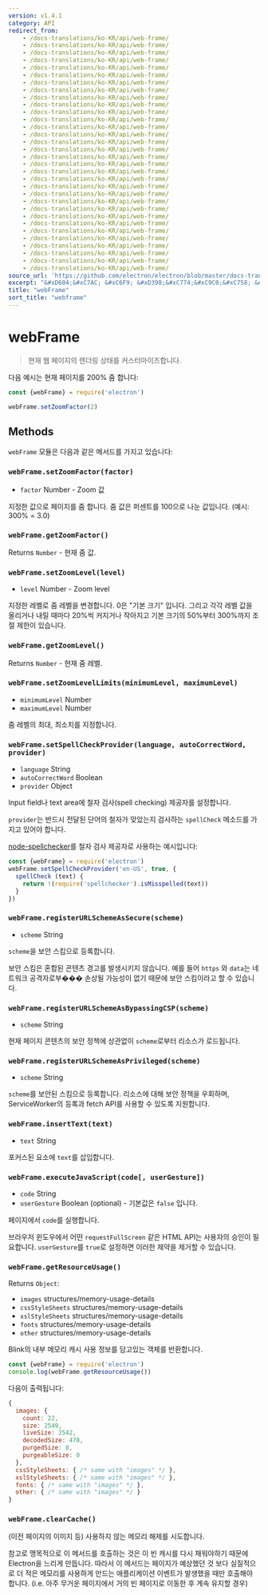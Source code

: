 ```yaml
---
version: v1.4.1
category: API
redirect_from:
    - /docs-translations/ko-KR/api/web-frame/
    - /docs-translations/ko-KR/api/web-frame/
    - /docs-translations/ko-KR/api/web-frame/
    - /docs-translations/ko-KR/api/web-frame/
    - /docs-translations/ko-KR/api/web-frame/
    - /docs-translations/ko-KR/api/web-frame/
    - /docs-translations/ko-KR/api/web-frame/
    - /docs-translations/ko-KR/api/web-frame/
    - /docs-translations/ko-KR/api/web-frame/
    - /docs-translations/ko-KR/api/web-frame/
    - /docs-translations/ko-KR/api/web-frame/
    - /docs-translations/ko-KR/api/web-frame/
    - /docs-translations/ko-KR/api/web-frame/
    - /docs-translations/ko-KR/api/web-frame/
    - /docs-translations/ko-KR/api/web-frame/
    - /docs-translations/ko-KR/api/web-frame/
    - /docs-translations/ko-KR/api/web-frame/
    - /docs-translations/ko-KR/api/web-frame/
    - /docs-translations/ko-KR/api/web-frame/
    - /docs-translations/ko-KR/api/web-frame/
    - /docs-translations/ko-KR/api/web-frame/
    - /docs-translations/ko-KR/api/web-frame/
    - /docs-translations/ko-KR/api/web-frame/
    - /docs-translations/ko-KR/api/web-frame/
    - /docs-translations/ko-KR/api/web-frame/
    - /docs-translations/ko-KR/api/web-frame/
    - /docs-translations/ko-KR/api/web-frame/
    - /docs-translations/ko-KR/api/web-frame/
    - /docs-translations/ko-KR/api/web-frame/
    - /docs-translations/ko-KR/api/web-frame/
    - /docs-translations/ko-KR/api/web-frame/
    - /docs-translations/ko-KR/api/web-frame/
source_url: 'https://github.com/electron/electron/blob/master/docs-translations/ko-KR/api/web-frame.md'
excerpt: "&#xD604;&#xC7AC; &#xC6F9; &#xD398;&#xC774;&#xC9C0;&#xC758; &#xB80C;&#xB354;&#xB9C1; &#xC0C1;&#xD0DC;&#xB97C; &#xCEE4;&#xC2A4;&#xD130;&#xB9C8;&#xC774;&#xC988;&#xD569;&#xB2C8;&#xB2E4;."
title: "webFrame"
sort_title: "webframe"
---
```


# webFrame

> 현재 웹 페이지의 렌더링 상태를 커스터마이즈합니다.

다음 예시는 현재 페이지를 200% 줌 합니다:

```javascript
const {webFrame} = require('electron')

webFrame.setZoomFactor(2)
```

## Methods

`webFrame` 모듈은 다음과 같은 메서드를 가지고 있습니다:

### `webFrame.setZoomFactor(factor)`

* `factor` Number - Zoom 값

지정한 값으로 페이지를 줌 합니다. 줌 값은 퍼센트를 100으로 나눈 값입니다.
(예시: 300% = 3.0)

### `webFrame.getZoomFactor()`

Returns `Number` - 현재 줌 값.

### `webFrame.setZoomLevel(level)`

* `level` Number - Zoom level

지정한 레벨로 줌 레벨을 변경합니다. 0은 "기본 크기" 입니다. 그리고 각각 레벨 값을
올리거나 내릴 때마다 20%씩 커지거나 작아지고 기본 크기의 50%부터 300%까지 조절 제한이
있습니다.

### `webFrame.getZoomLevel()`

Returns `Number` - 현재 줌 레벨.

### `webFrame.setZoomLevelLimits(minimumLevel, maximumLevel)`

* `minimumLevel` Number
* `maximumLevel` Number

줌 레벨의 최대, 최소치를 지정합니다.

### `webFrame.setSpellCheckProvider(language, autoCorrectWord, provider)`

* `language` String
* `autoCorrectWord` Boolean
* `provider` Object

Input field나 text area에 철자 검사(spell checking) 제공자를 설정합니다.

`provider`는 반드시 전달된 단어의 철자가 맞았는지 검사하는 `spellCheck` 메소드를
가지고 있어야 합니다.

[node-spellchecker][spellchecker]를 철자 검사 제공자로 사용하는 예시입니다:

```javascript
const {webFrame} = require('electron')
webFrame.setSpellCheckProvider('en-US', true, {
  spellCheck (text) {
    return !(require('spellchecker').isMisspelled(text))
  }
})
```

### `webFrame.registerURLSchemeAsSecure(scheme)`

* `scheme` String

`scheme`을 보안 스킴으로 등록합니다.

보안 스킴은 혼합된 콘텐츠 경고를 발생시키지 않습니다. 예를 들어 `https` 와 `data`는
네트워크 공격자로부��� 손상될 가능성이 없기 때문에 보안 스킴이라고 할 수 있습니다.

### `webFrame.registerURLSchemeAsBypassingCSP(scheme)`

* `scheme` String

현재 페이지 콘텐츠의 보안 정책에 상관없이 `scheme`로부터 리소스가 로드됩니다.

### `webFrame.registerURLSchemeAsPrivileged(scheme)`

 * `scheme` String

`scheme`를 보안된 스킴으로 등록합니다. 리소스에 대해 보안 정책을 우회하며,
ServiceWorker의 등록과 fetch API를 사용할 수 있도록 지원합니다.

### `webFrame.insertText(text)`

* `text` String

포커스된 요소에 `text`를 삽입합니다.

### `webFrame.executeJavaScript(code[, userGesture])`

* `code` String
* `userGesture` Boolean (optional) - 기본값은 `false` 입니다.

페이지에서 `code`를 실행합니다.

브라우저 윈도우에서 어떤 `requestFullScreen` 같은 HTML API는 사용자의 승인이
필요합니다. `userGesture`를 `true`로 설정하면 이러한 제약을 제거할 수 있습니다.

### `webFrame.getResourceUsage()`

Returns `Object`:
* `images` structures/memory-usage-details
* `cssStyleSheets` structures/memory-usage-details
* `xslStyleSheets` structures/memory-usage-details
* `fonts` structures/memory-usage-details
* `other` structures/memory-usage-details

Blink의 내부 메모리 캐시 사용 정보를 담고있는 객체를 반환합니다.

```javascript
const {webFrame} = require('electron')
console.log(webFrame.getResourceUsage())
```

다음이 출력됩니다:

```javascript
{
  images: {
    count: 22,
    size: 2549,
    liveSize: 2542,
    decodedSize: 478,
    purgedSize: 0,
    purgeableSize: 0
  },
  cssStyleSheets: { /* same with "images" */ },
  xslStyleSheets: { /* same with "images" */ },
  fonts: { /* same with "images" */ },
  other: { /* same with "images" */ }
}
```

### `webFrame.clearCache()`

(이전 페이지의 이미지 등) 사용하지 않는 메모리 해제를 시도합니다.

참고로 맹목적으로 이 메서드를 호출하는 것은 이 빈 캐시를 다시 채워야하기 때문에
Electron을 느리게 만듭니다. 따라서 이 메서드는 페이지가 예상했던 것 보다 실질적으로 더
적은 메모리를 사용하게 만드는 애플리케이션 이벤트가 발생했을 때만 호출해야 합니다.
(i.e. 아주 무거운 페이지에서 거의 빈 페이지로 이동한 후 계속 유지할 경우)

[spellchecker]: https://github.com/atom/node-spellchecker
